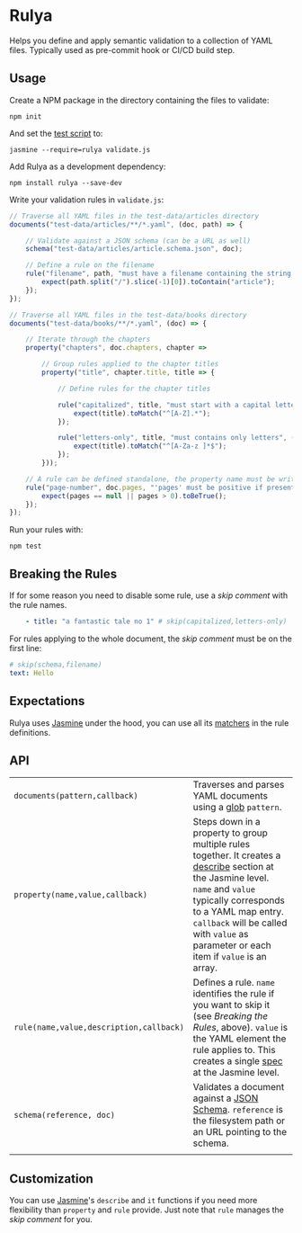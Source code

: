 # Rulya

Helps you define and apply semantic validation to a collection of YAML files. Typically used as pre-commit hook or CI/CD build step.

## Usage

Create a NPM package in the directory containing the files to validate:

```
npm init
```
And set the [test script](https://docs.npmjs.com/cli/v8/commands/npm-test) to:
```
jasmine --require=rulya validate.js
```

Add Rulya as a development dependency:

```
npm install rulya --save-dev
```

Write your validation rules in `validate.js`:

```js
// Traverse all YAML files in the test-data/articles directory
documents("test-data/articles/**/*.yaml", (doc, path) => {

    // Validate against a JSON schema (can be a URL as well)
    schema("test-data/articles/article.schema.json", doc);

    // Define a rule on the filename
    rule("filename", path, "must have a filename containing the string 'article'", () => {
        expect(path.split("/").slice(-1)[0]).toContain("article");
    });
});

// Traverse all YAML files in the test-data/books directory
documents("test-data/books/**/*.yaml", (doc) => {

    // Iterate through the chapters
    property("chapters", doc.chapters, chapter =>

        // Group rules applied to the chapter titles
        property("title", chapter.title, title => {

            // Define rules for the chapter titles

            rule("capitalized", title, "must start with a capital letter", () => {
                expect(title).toMatch("^[A-Z].*");
            });

            rule("letters-only", title, "must contains only letters", () => {
                expect(title).toMatch("^[A-Za-z ]*$");
            });
        }));

    // A rule can be defined standalone, the property name must be writen in the description though
    rule("page-number", doc.pages, "'pages' must be positive if present", pages => {
        expect(pages == null || pages > 0).toBeTrue();
    });
});

```

Run your rules with:

```
npm test
```

## Breaking the Rules

If for some reason you need to disable some rule, use a _skip comment_ with the rule names.

```yaml
    - title: "a fantastic tale no 1" # skip(capitalized,letters-only)
```
For rules applying to the whole document, the _skip comment_ must be on the first line:

```yaml
# skip(schema,filename)
text: Hello
```

## Expectations

Rulya uses [Jasmine](https://jasmine.github.io/index.html) under the hood, you can use all its [matchers](https://jasmine.github.io/api/edge/matchers.html) in the rule definitions.

## API
| | |
|-|-|
| `documents(pattern,callback)` | Traverses and parses YAML documents using a [glob](https://www.npmjs.com/package/glob) `pattern`. |
| `property(name,value,callback)` | Steps down in a property to group multiple rules together. It creates a [describe](https://jasmine.github.io/api/edge/global.html#describe) section at the Jasmine level. `name` and `value` typically corresponds to a YAML map entry. `callback` will be called with `value` as parameter or each item if `value` is an array. |
| `rule(name,value,description,callback)` | Defines a rule. `name` identifies the rule if you want to skip it (see _Breaking the Rules_, above). `value` is the YAML element the rule applies to. This creates a single [spec](https://jasmine.github.io/api/edge/global.html#it) at the Jasmine level. |
| `schema(reference, doc)` | Validates a document against a [JSON Schema](https://json-schema.org/). `reference` is the filesystem path or an URL pointing to the schema. |
||

## Customization

You can use [Jasmine](https://jasmine.github.io/index.html)'s `describe` and `it` functions if you need more flexibility than `property` and `rule` provide. Just note that `rule` manages the _skip comment_ for you.
